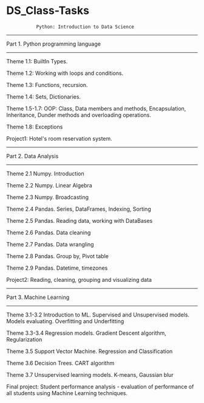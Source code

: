 # DS_Class-Tasks
               Python: Introduction to Data Science
_______________________________________
Part 1. Python programming language
_______________________________________

Theme 1.1: BuiltIn Types.

Theme 1.2: Working with loops and conditions.

Theme 1.3: Functions, recursion.

Theme 1.4: Sets, Dictionaries.

Theme 1.5-1.7: OOP: Class, Data members and methods, Encapsulation, Inheritance, Dunder methods and overloading operations.

Theme 1.8: Exceptions

Project1: Hotel's room reservation system.

__________________________________________________
Part 2. Data Analysis
__________________________________________________
Theme 2.1 Numpy. Introduction

Theme 2.2 Numpy. Linear Algebra

Theme 2.3 Numpy. Broadcasting

Theme 2.4 Pandas. Series, DataFrames, Indexing, Sorting

Theme 2.5 Pandas. Reading data, working with DataBases

Theme 2.6 Pandas. Data cleaning

Theme 2.7 Pandas. Data wrangling

Theme 2.8 Pandas. Group by, Pivot table

Theme 2.9 Pandas. Datetime, timezones

Project2: Reading, cleaning, grouping and visualizing data

___________________________________________________________
Part 3. Machine Learning
___________________________________________________________
Theme 3.1-3.2  Introduction to ML. Supervised and Unsupervised models.
Models evaluating. Overfitting and Underfitting

Theme 3.3-3.4 Regression models. Gradient Descent algorithm, Regularization

Theme 3.5 Support Vector Machine. Regression and Classification

Theme 3.6 Decision Trees. CART algorithm

Theme 3.7 Unsupervised learning models. K-means, Gaussian blur

Final project: Student performance analysis - evaluation of performance of all students using Machine Learning techniques.


